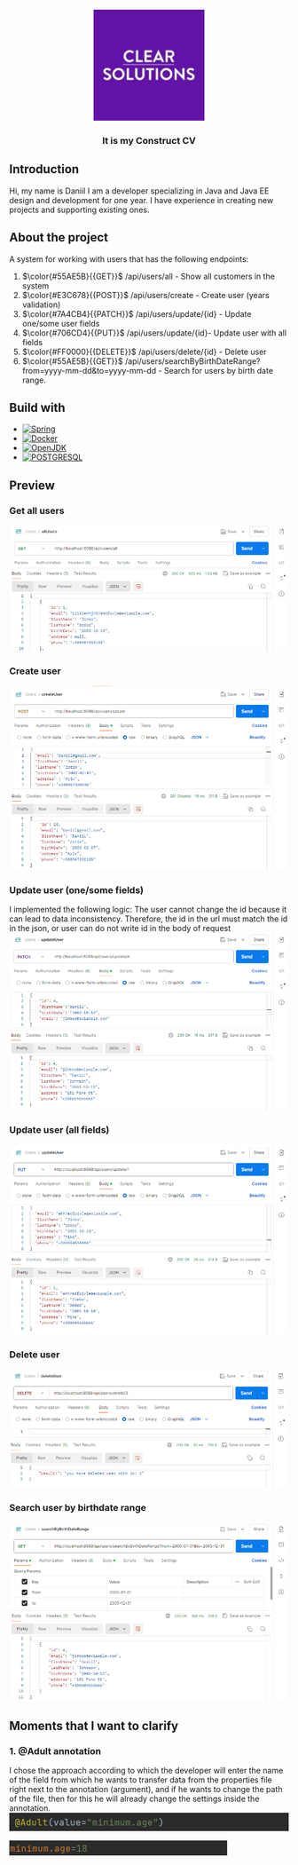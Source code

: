 <br />
<div align="center">
  <a href="https://github.com/DaniilZotin/Spring-users-system">
    <img src="images_for_readme/clear_solution_logo.jpg" alt="Logo" width="200" height="200">
  </a>

<h3 align="center" >It is my Construct CV</h3>

</div>

## Introduction
Hi, my name is Daniil I am a developer specializing in Java and Java EE design
and development for one year. I have experience in
creating new projects and supporting existing ones. 

## About the project
A system for working with users that has the following endpoints:

1. $\color{#55AE5B}{{GET}}$ /api/users/all - Show all customers in the system
2. $\color{#E3C678}{{POST}}$ /api/users/create - Create user (years validation)
3. $\color{#7A4CB4}{{PATCH}}$ /api/users/update/{id} -  Update one/some user fields
4. $\color{#706CD4}{{PUT}}$ /api/users/update/{id}- Update user with all fields
5. $\color{#FF0000}{{DELETE}}$ /api/users/delete/{id} - Delete user
6. $\color{#55AE5B}{{GET}}$ /api/users/searchByBirthDateRange?from=yyyy-mm-dd&to=yyyy-mm-dd - Search for users by birth date range.


## Build with
* [![Spring][Spring]][Spring-url]
* [![Docker][Docker]][Docker-url]
* [![OpenJDK][OpenJDK]][Docker-url]
* [![POSTGRESQL][POSTGRESQL]][POSTGRESQL-url]


## Preview
### Get all users
![img.png](images_for_readme/get_users.png)

### Create user
![img_1.png](images_for_readme/create_user.png)

### Update user (one/some fields)
I implemented the following logic: The user
cannot change the id because it can lead to data 
inconsistency. Therefore, the id in the url must match the id in the json, 
or user can do not write id in the body of request
![img.png](images_for_readme/update_user.png)

### Update user (all fields)
![img.png](images_for_readme/update_all_fields.png)

### Delete user
![img.png](images_for_readme/delete_user.png)

### Search user by birthdate range 
![img.png](images_for_readme/search_user.png)


## Moments that I want to clarify

### 1. @Adult annotation
I chose the approach according to which the developer will enter the name of the field from 
which he wants to transfer data from the properties 
file right next to the annotation (argument), and if he wants to change the path of the file, 
then for this he will already 
change the settings inside the annotation.
![img.png](images_for_readme/annotation.png)

![img_1.png](images_for_readme/properties_file.png)


























[Spring]: https://img.shields.io/badge/Spring-6DB33F?style=for-the-badge&logo=spring&logoColor=white
[Spring-url]: https://spring.io/projects/spring-framework

[Docker]: https://img.shields.io/badge/Docker-2496ED?style=for-the-badge&logo=docker&logoColor=white
[Docker-url]: https://www.docker.com/

[OpenJDK]: https://img.shields.io/badge/OpenJDK-000000?style=for-the-badge&logo=openjdk&logoColor=white
[OpenJDK-url]: https://www.docker.com/

[POSTGRESQL]: https://img.shields.io/badge/postgresql-4169E1?style=for-the-badge&logo=postgresql&logoColor=white
[POSTGRESQL-url]: https://www.docker.com/
